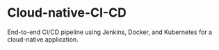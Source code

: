 # Cloud-native-CI-CD
End-to-end CI/CD pipeline using Jenkins, Docker, and Kubernetes for a cloud-native application.
